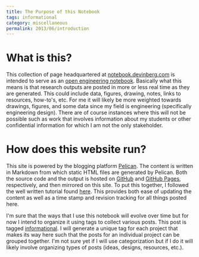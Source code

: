 ```yaml
---
title: The Purpose of this Notebook
tags: informational
category: miscellaneous
permalink: 2013/06/introduction
---
```


# What is this?
This collection of page headquartered at [notebook.devinberg.com](http://notebook.devinberg.com) is intended to serve as an [open engineering notebook](http://en.wikipedia.org/wiki/Open_notebook_science). Basically what this means is that research outputs are posted in more or less real time as they are generated. This could include data, figures, drawing, notes, links to resources, how-to's, etc. For me it will likely be more weighted towards drawings, figures, and some data since my field is engineering (specifically engineering design). There are of course instances where this will not be possible such as work that involves information about my students or other confidential information for which I am not the only stakeholder.

# How does this website run?
This site is powered by the blogging platform [Pelican](http://getpelican.com). The content is written in Markdown from which static HTML files are generated by Pelican. Both the source code and the output is hosted on [GitHub](https://github.com/devinberg/devinberg.github.com) and [GitHub Pages](http://pages.github.com/), respectively, and then mirrored on this site. To put this together, I followed the well written tutorial found [here](http://magically.us/2013-02-03/creating-a-pelican-powered-site-on-github-pages.html). This provides both ease of updating the content as well as a time stamp and revision tracking for all things posted here.

I'm sure that the ways that I use this notebook will evolve over time but for now I intend to organize it using tags to collect various posts. This post is tagged [informational](http://notebook.devinberg.com/tag/informational.html). I will generate a unique tag for each project that makes its way here such that the posts for an individual project can be grouped together. I'm not sure yet if I will use categorization but if I do it will likely involve organizing types of posts (ideas, designs, resources, etc.).
